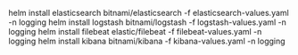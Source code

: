 helm install elasticsearch bitnami/elasticsearch -f elasticsearch-values.yaml -n logging
helm install logstash bitnami/logstash -f logstash-values.yaml -n logging
helm install filebeat elastic/filebeat -f filebeat-values.yaml -n logging
helm install kibana bitnami/kibana -f kibana-values.yaml -n logging
